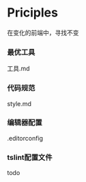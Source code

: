 # Priciples
在变化的前端中，寻找不变

### 最优工具

工具.md

### 代码规范

style.md

### 编辑器配置

.editorconfig

### tslint配置文件

todo
